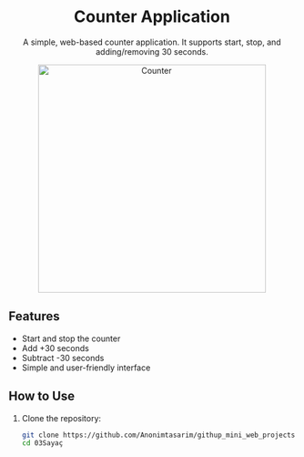 <h1 align="center">Counter Application</h1>

<p align="center">
  A simple, web-based counter application. It supports start, stop, and adding/removing 30 seconds.
</p>

<p align="center">
  <img src="https://github.com/Anonimtasarim/githup_mini_web_projects/blob/main/03Saya%C3%A7/saya%C3%A7.JPG" alt="Counter" width="400">
</p>

## Features
- Start and stop the counter
- Add +30 seconds
- Subtract -30 seconds
- Simple and user-friendly interface

## How to Use
1. Clone the repository:
   ```bash
   git clone https://github.com/Anonimtasarim/githup_mini_web_projects/tree/main/03Saya%C3%A7
   cd 03Sayaç
